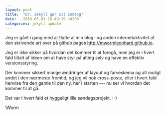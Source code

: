 ```yaml
---
layout: post
title:  "Dr. Jekyll gør sit indtog"
date:   2016-05-01 16:49:19 +0200
categories: jekyll update
---
```


Jeg er gået i gang med at flytte al min blog- og anden internetaktivitet af den skrivende art over på github pages <http://mwormleonhard.github.io>.

Jeg er ikke sikker på hvordan det kommer til at foregå, men jeg er i hvert fald tiltalt af ideen om at have styr på alting selv og have en effektiv versionsstyring.

Der kommer sikkert mange ændringer af layout og farveskema og alt muligt andet i den nærmeste fremtid, og jeg vil nok cross-poste, eller i hvert fald henvise fra den gamle til den ny, her i starten --- nu ser vi hvordan det kommer til at gå.

Det var i hvert fald et hyggeligt lille søndagsprojekt. :-)

\\Worm
